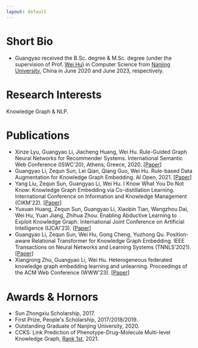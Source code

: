 ```yaml
---
layout: default
---
```


# Short Bio

* Guangyao received the B.Sc. degree & M.Sc. degree (under the supervision of Prof. [Wei Hu](https://cs.nju.edu.cn/c9/4f/c2640a51535/page.htm)) in Computer Science from [Nanjing University](https://www.nju.edu.cn/), China in June 2020 and June 2023, respectively.

# Research Interests

Knowledge Graph & NLP.

# Publications

* Xinze Lyu, Guangyao Li, Jiacheng Huang, Wei Hu. Rule-Guided Graph Neural Networks for Recommender Systems. International Semantic Web Conference (ISWC'20), Athens, Greece, 2020. [[Paper](https://arxiv.org/abs/2009.04104)]
* Guangyao Li, Zequn Sun, Lei Qian, Qiang Guo, Wei Hu. Rule-based Data Augmentation for Knowledge Graph Embedding. AI Open, 2021. [[Paper](https://www.sciencedirect.com/science/article/pii/S2666651021000267)]
* Yang Liu, Zequn Sun, Guangyao Li, Wei Hu. I Know What You Do Not Know: Knowledge Graph Embedding via Co-distillation Learning. International Conference on Information and Knowledge Management (CIKM'22). [[Paper](https://arxiv.org/abs/2208.09828)]
* Yuxuan Huang, Zequn Sun, Guangyao Li, Xiaobin Tian, Wangzhou Dai, Wei Hu, Yuan Jiang, Zhihua Zhou. Enabling Abductive Learning to Exploit Knowledge Graph. International Joint Conference on Artificial Intelligence (IJCAI'23). [[Paper](https://www.ijcai.org/proceedings/2023/0427.pdf)]
* Guangyao Li, Zequn Sun, Wei Hu, Gong Cheng, Yuzhong Qu. Position-aware Relational Transformer for Knowledge Graph Embedding. IEEE Transactions on Neural Networks and Learning Systems (TNNLS’2021). [[Paper](https://ieeexplore.ieee.org/document/10092525)]
* Xiangrong Zhu, Guangyao Li, Wei Hu. Heterogeneous federated knowledge graph embedding learning and unlearning. Proceedings of the ACM Web Conference (WWW'23). [[Paper](https://arxiv.org/pdf/2302.02069)]

# Awards & Hornors

* Sun Zhongxiu Scholarship, 2017.
* First Prize, People's Scholarship, 2017/2018/2019.
* Outstanding Graduate of Nanjing University, 2020.
* CCKS: Link Prediction of Phenotype-Drug-Molecule Multi-level Knowledge Graph, [Rank 1st](https://www.biendata.xyz/competition/ccks_2021_kg_link_prediction/final-leaderboard/), 2021.
